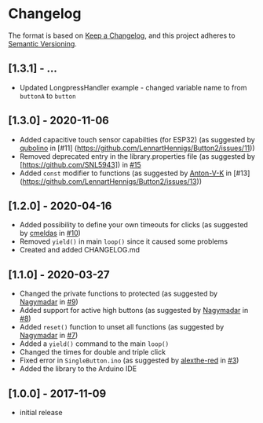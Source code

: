 # Changelog

The format is based on [Keep a Changelog](https://keepachangelog.com/en/1.0.0/),
and this project adheres to [Semantic Versioning](https://semver.org/spec/v2.0.0.html).

## [1.3.1] - ...
- Updated LongpressHandler example - changed variable name to from ```buttonA``` to ```button```


## [1.3.0] - 2020-11-06
- Added capacitive touch sensor capabilties (for ESP32) (as suggested by [qubolino](https://github.com/qubolino) in [#11] (https://github.com/LennartHennigs/Button2/issues/11)) 
- Removed deprecated entry in the library.properties file (as suggested by [https://github.com/SNL5943]) in [#15](https://github.com/LennartHennigs/Button2/issues/15)
- Added ```const```  modifier to functions (as suggested by [Anton-V-K](https://github.com/Anton-V-K) in [#13] (https://github.com/LennartHennigs/Button2/issues/13)) 


## [1.2.0] - 2020-04-16
- Added possibility to define your own timeouts for clicks (as suggested by [cmeldas](https://github.com/cmeldas) in [#10](https://github.com/LennartHennigs/Button2/issues/10))
- Removed ```yield()``` in main ```loop()``` since it caused some problems
- Created and added CHANGELOG.md 


## [1.1.0] - 2020-03-27
- Changed the private functions to protected (as suggested by [Nagymadar](https://github.com/Nagymadar) in [#9](https://github.com/LennartHennigs/Button2/issues/9))
- Added support for active high buttons (as suggested by [Nagymadar](https://github.com/Nagymadar) in [#8](https://github.com/LennartHennigs/Button2/issues/8))
- Added ```reset()``` function to unset all functions (as suggested by [Nagymadar](https://github.com/Nagymadar) in [#7](https://github.com/LennartHennigs/Button2/issues/7))
- Added a ```yield()``` command to the main ```loop()```
- Changed the times for double and triple click
- Fixed error in ```SingleButton.ino``` (as suggested by [alexthe-red](https://github.com/alexthe-red) in [#3](https://github.com/LennartHennigs/Button2/issues/3))
- Added the library to the Arduino IDE


## [1.0.0] - 2017-11-09
- initial release